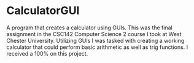 # CalculatorGUI
A program that creates a calculator using GUIs.
This was the final assignment in the CSC142 Computer Science 2 course I took at West Chester University. Utilizing GUIs I was tasked with creating a working calculator that could perform basic arithmetic as well as trig functions. I received a 100% on this project.
